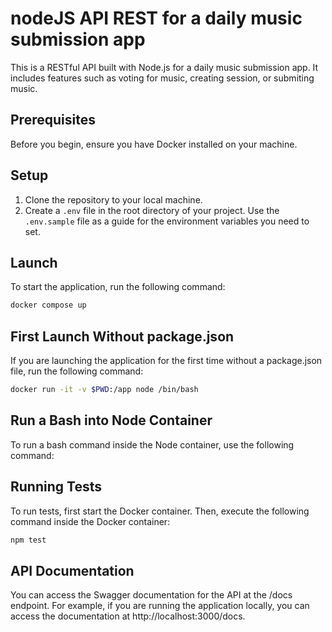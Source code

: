# nodeJS API REST for a daily music submission app

This is a RESTful API built with Node.js for a daily music submission app. It includes features such as voting for music, creating session, or submiting music.

## Prerequisites

Before you begin, ensure you have Docker installed on your machine.

## Setup

1. Clone the repository to your local machine.
2. Create a `.env` file in the root directory of your project. Use the `.env.sample` file as a guide for the environment variables you need to set.

## Launch

To start the application, run the following command:

```bash
docker compose up
```

## First Launch Without package.json
If you are launching the application for the first time without a package.json file, run the following command:

```bash
docker run -it -v $PWD:/app node /bin/bash
```

## Run a Bash into Node Container
To run a bash command inside the Node container, use the following command:

## Running Tests
To run tests, first start the Docker container. Then, execute the following command inside the Docker container:

```bash
npm test
```

## API Documentation
You can access the Swagger documentation for the API at the /docs endpoint. For example, if you are running the application locally, you can access the documentation at http://localhost:3000/docs.